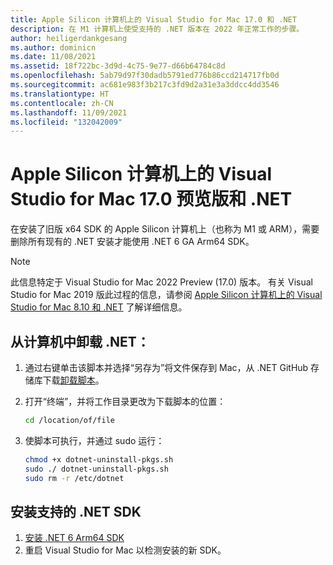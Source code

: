 ```yaml
---
title: Apple Silicon 计算机上的 Visual Studio for Mac 17.0 和 .NET
description: 在 M1 计算机上使受支持的 .NET 版本在 2022 年正常工作的步骤。
author: heiligerdankgesang
ms.author: dominicn
ms.date: 11/08/2021
ms.assetid: 18f722bc-3d9d-4c75-9e77-d66b64784c8d
ms.openlocfilehash: 5ab79d97f30dadb5791ed776b86ccd214717fb0d
ms.sourcegitcommit: ac681e983f3b217c3fd9d2a31e3a3ddcc4dd3546
ms.translationtype: HT
ms.contentlocale: zh-CN
ms.lasthandoff: 11/09/2021
ms.locfileid: "132042009"
---
```

# <a name="visual-studio-for-mac-170-previews-and-net-on-apple-silicon-machines"></a>Apple Silicon 计算机上的 Visual Studio for Mac 17.0 预览版和 .NET

在安装了旧版 x64 SDK 的 Apple Silicon 计算机上（也称为 M1 或 ARM），需要删除所有现有的 .NET 安装才能使用 .NET 6 GA Arm64 SDK。  

> [!NOTE]
> 此信息特定于 Visual Studio for Mac 2022 Preview (17.0) 版本。 有关 Visual Studio for Mac 2019 版此过程的信息，请参阅 [Apple Silicon 计算机上的 Visual Studio for Mac 8.10 和 .NET](/uninstall-net-2019.md) 了解详细信息。

## <a name="uninstall-net-from-your-machine"></a>从计算机中卸载 .NET： 

1. 通过右键单击该脚本并选择“另存为”将文件保存到 Mac，从 .NET GitHub 存储库下载[卸载脚本](https://github.com/dotnet/sdk/blob/main/scripts/obtain/uninstall/dotnet-uninstall-pkgs.sh)。
2. 打开“终端”，并将工作目录更改为下载脚本的位置：
 
    ```bash
    cd /location/of/file
    ```
3. 使脚本可执行，并通过 sudo 运行：

    ```bash
    chmod +x dotnet-uninstall-pkgs.sh 
    sudo ./ dotnet-uninstall-pkgs.sh
    sudo rm -r /etc/dotnet
    ```  

## <a name="install-supported-net-sdks"></a>安装支持的 .NET SDK

1. [安装 .NET 6 Arm64 SDK](https://download.visualstudio.microsoft.com/download/pr/ed60d37e-7842-4fc2-8250-2bd66073d79e/725d486e04d27e45d2b41c687dc35f49/dotnet-sdk-6.0.100-osx-arm64.pkg)
2. 重启 Visual Studio for Mac 以检测安装的新 SDK。 

